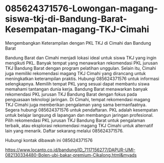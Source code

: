 # 085624371576-Lowongan-magang-siswa-tkj-di-Bandung-Barat-Kesempatan-magang-TKJ-Cimahi
Mengembangkan Keterampilan dengan PKL TKJ di Cimahi dan Bandung Barat

Bandung Barat dan Cimahi menjadi lokasi ideal untuk siswa TKJ yang ingin mengikuti PKL. Banyak tempat yang menawarkan rekomendasi PKL jurusan TKJ Bandung Barat dengan program pelatihan unggulan. Selain itu, Cimahi juga memiliki rekomendasi magang TKJ Cimahi yang dirancang untuk meningkatkan keterampilan praktis. Hubungi 085624371576 untuk informasi selengkapnya.
Memilih tempat PKL yang sesuai dapat membantu siswa memahami tantangan dunia kerja. Bandung Barat menawarkan banyak rekomendasi PKL jurusan TKJ Bandung Barat dengan fokus pada penguasaan teknologi jaringan. Di Cimahi, tempat rekomendasi magang TKJ Cimahi juga memberikan pengalaman yang sama bermanfaatnya. Segera hubungi 085624371576 untuk pendaftaran.
PKL adalah kesempatan untuk belajar langsung di lapangan dan membangun jaringan profesional. Pilih rekomendasi PKL jurusan TKJ Bandung Barat untuk pengalaman terbaik, atau eksplorasi rekomendasi magang TKJ Cimahi untuk alternatif lain yang menarik. Daftar sekarang melalui 085624371576.

Hubungi kontak dibawah ini 
085624371576

https://www.locanto.co.id/bandung/ID_7117156277/DAPUR-UMI-082130334480-Bolen-ubi-bakar-premium-Cikalong.html&myads

